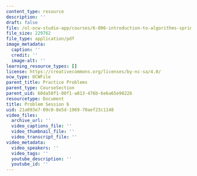 ```yaml
---
content_type: resource
description: ''
draft: false
file: /ol-ocw-studio-app/courses/6-006-introduction-to-algorithms-spring-2020/21a093e709c08e5d196970aef23c1148_MIT6_006S20_prob6.pdf
file_size: 229762
file_type: application/pdf
image_metadata:
  caption: ''
  credit: ''
  image-alt: ''
learning_resource_types: []
license: https://creativecommons.org/licenses/by-nc-sa/4.0/
ocw_type: OCWFile
parent_title: Practice Problems
parent_type: CourseSection
parent_uid: 60da50f1-00f1-a813-476b-6e6a65e98226
resourcetype: Document
title: Problem Session 6
uid: 21a093e7-09c0-8e5d-1969-70aef23c1148
video_files:
  archive_url: ''
  video_captions_file: ''
  video_thumbnail_file: ''
  video_transcript_file: ''
video_metadata:
  video_speakers: ''
  video_tags: ''
  youtube_description: ''
  youtube_id: ''
---
```

